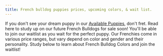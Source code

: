 ```yaml
---
title: French bulldog puppies prices, upcoming colors, & wait list.
---
```

If you don't see your dream puppy in our [Available Puppies](/puppies), don't fret. Read here to study up on our future French Bulldogs for sale soon!  You'll be able to join our waitlist as you wait for the perfect puppy. Our Frenchies come in various price ranges, but vary depend on color and gender and their personality. Study below to learn about French Bulldog Colors and join the waitlist!
